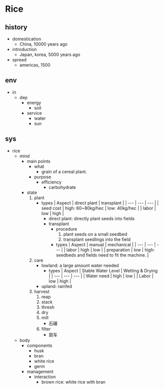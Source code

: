 # Rice

## history

- domestication
    - China, 10000 years ago
- introduction
    - Japan, korea, 5000 years ago
- spread
    - americas, 1500

## env

- in
    - dep
        - energy
            - soil
        - service
            - water
            - sun

## sys

- rice
    - mind
        - main points
            - what
                - grain of a cereal plant.
            - purpose
                - efficiency
                    - carbohydrate
        - state
            1. plant
                - types
                    | Aspect | direct plant | transplant |
                    | --- | --- | --- |
                    | seed cost | high: 60~80kg/hec | low: 40kg/hec |
                    | labor | low | high |
                    - direct plant: directly plant seeds into fields
                    - transplant
                        - procedure
                            1. plant seeds on a small seedbed
                            2. transplant seedlings into the field
                        - types
                            | Aspect | manual | mechanical |
                            | --- | --- | --- |
                            | labor | high | low |
                            | preparation | low | high: seedbeds and fields need to fit the machine. |
            2. care
                - lowland: a large amount water needed
                    - types
                        | Aspect | Stable Water Level | Wetting & Drying |
                        | --- | --- | --- |
                        | Water need | high | low |
                        | Labor | low | high |
                - upland: rainfed
            3. harvest
                1. reap
                2. stack
                3. thresh
                4. dry
                5. mill
                    - 石碾
                6. filter
                    - 扇车
    - body
        - components
            - husk
            - bran
            - white rice
            - germ
        - management
            - interaction
                - brown rice: white rice with bran